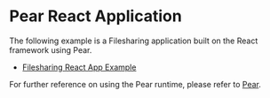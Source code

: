 # Pear React Application

The following example is a Filesharing application built on the React framework using Pear.

- [Filesharing React App Example](https://github.com/holepunchto/filesharing-react-app-example)

For further reference on using the Pear runtime, please refer to [Pear](../README.md#pear-runtime).